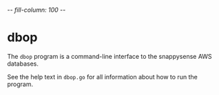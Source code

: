 -*- fill-column: 100 -*-

# dbop

The `dbop` program is a command-line interface to the snappysense AWS databases.

See the help text in `dbop.go` for all information about how to run the program.

